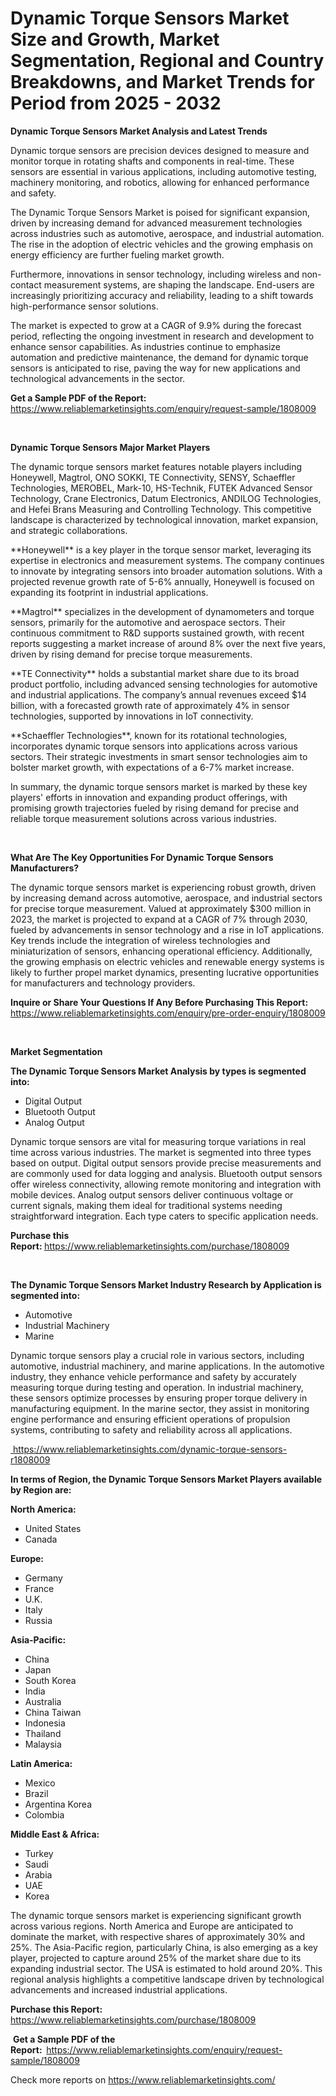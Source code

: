 <p><h1>Dynamic Torque Sensors Market Size and Growth, Market Segmentation, Regional and Country Breakdowns, and Market Trends for Period from 2025 -  2032</h1></p><p><strong>Dynamic Torque Sensors Market Analysis and Latest Trends</strong></p>
<p><p>Dynamic torque sensors are precision devices designed to measure and monitor torque in rotating shafts and components in real-time. These sensors are essential in various applications, including automotive testing, machinery monitoring, and robotics, allowing for enhanced performance and safety. </p><p>The Dynamic Torque Sensors Market is poised for significant expansion, driven by increasing demand for advanced measurement technologies across industries such as automotive, aerospace, and industrial automation. The rise in the adoption of electric vehicles and the growing emphasis on energy efficiency are further fueling market growth. </p><p>Furthermore, innovations in sensor technology, including wireless and non-contact measurement systems, are shaping the landscape. End-users are increasingly prioritizing accuracy and reliability, leading to a shift towards high-performance sensor solutions. </p><p>The market is expected to grow at a CAGR of 9.9% during the forecast period, reflecting the ongoing investment in research and development to enhance sensor capabilities. As industries continue to emphasize automation and predictive maintenance, the demand for dynamic torque sensors is anticipated to rise, paving the way for new applications and technological advancements in the sector.</p></p>
<p><strong>Get a Sample PDF of the Report:&nbsp;</strong> <a href="https://www.reliablemarketinsights.com/enquiry/request-sample/1808009?utm_campaign=2176&utm_medium=2&utm_source=Github&utm_content=ia&utm_term=19022025&utm_id=dynamic-torque-sensors">https://www.reliablemarketinsights.com/enquiry/request-sample/1808009</a></p>
<p>&nbsp;</p>
<p><strong>Dynamic Torque Sensors Major Market Players</strong></p>
<p><p>The dynamic torque sensors market features notable players including Honeywell, Magtrol, ONO SOKKI, TE Connectivity, SENSY, Schaeffler Technologies, MEROBEL, Mark-10, HS-Technik, FUTEK Advanced Sensor Technology, Crane Electronics, Datum Electronics, ANDILOG Technologies, and Hefei Brans Measuring and Controlling Technology. This competitive landscape is characterized by technological innovation, market expansion, and strategic collaborations.</p><p>**Honeywell** is a key player in the torque sensor market, leveraging its expertise in electronics and measurement systems. The company continues to innovate by integrating sensors into broader automation solutions. With a projected revenue growth rate of 5-6% annually, Honeywell is focused on expanding its footprint in industrial applications.</p><p>**Magtrol** specializes in the development of dynamometers and torque sensors, primarily for the automotive and aerospace sectors. Their continuous commitment to R&D supports sustained growth, with recent reports suggesting a market increase of around 8% over the next five years, driven by rising demand for precise torque measurements.</p><p>**TE Connectivity** holds a substantial market share due to its broad product portfolio, including advanced sensing technologies for automotive and industrial applications. The company’s annual revenues exceed $14 billion, with a forecasted growth rate of approximately 4% in sensor technologies, supported by innovations in IoT connectivity.</p><p>**Schaeffler Technologies**, known for its rotational technologies, incorporates dynamic torque sensors into applications across various sectors. Their strategic investments in smart sensor technologies aim to bolster market growth, with expectations of a 6-7% market increase.</p><p>In summary, the dynamic torque sensors market is marked by these key players' efforts in innovation and expanding product offerings, with promising growth trajectories fueled by rising demand for precise and reliable torque measurement solutions across various industries.</p></p>
<p>&nbsp;</p>
<p><strong>What Are The Key Opportunities For Dynamic Torque Sensors Manufacturers?</strong></p>
<p><p>The dynamic torque sensors market is experiencing robust growth, driven by increasing demand across automotive, aerospace, and industrial sectors for precise torque measurement. Valued at approximately $300 million in 2023, the market is projected to expand at a CAGR of 7% through 2030, fueled by advancements in sensor technology and a rise in IoT applications. Key trends include the integration of wireless technologies and miniaturization of sensors, enhancing operational efficiency. Additionally, the growing emphasis on electric vehicles and renewable energy systems is likely to further propel market dynamics, presenting lucrative opportunities for manufacturers and technology providers.</p></p>
<p><strong>Inquire or Share Your Questions If Any Before Purchasing This Report:</strong> <a href="https://www.reliablemarketinsights.com/enquiry/pre-order-enquiry/1808009?utm_campaign=2176&utm_medium=2&utm_source=Github&utm_content=ia&utm_term=19022025&utm_id=dynamic-torque-sensors">https://www.reliablemarketinsights.com/enquiry/pre-order-enquiry/1808009</a></p>
<p>&nbsp;</p>
<p><strong>Market Segmentation</strong></p>
<p><strong>The Dynamic Torque Sensors Market Analysis by types is segmented into:</strong></p>
<p><ul><li>Digital Output</li><li>Bluetooth Output</li><li>Analog Output</li></ul></p>
<p><p>Dynamic torque sensors are vital for measuring torque variations in real time across various industries. The market is segmented into three types based on output. Digital output sensors provide precise measurements and are commonly used for data logging and analysis. Bluetooth output sensors offer wireless connectivity, allowing remote monitoring and integration with mobile devices. Analog output sensors deliver continuous voltage or current signals, making them ideal for traditional systems needing straightforward integration. Each type caters to specific application needs.</p></p>
<p><strong>Purchase this Report:&nbsp;</strong><a href="https://www.reliablemarketinsights.com/purchase/1808009?utm_campaign=2176&utm_medium=2&utm_source=Github&utm_content=ia&utm_term=19022025&utm_id=dynamic-torque-sensors">https://www.reliablemarketinsights.com/purchase/1808009</a></p>
<p>&nbsp;</p>
<p><strong>The Dynamic Torque Sensors Market Industry Research by Application is segmented into:</strong></p>
<p><ul><li>Automotive</li><li>Industrial Machinery</li><li>Marine</li></ul></p>
<p><p>Dynamic torque sensors play a crucial role in various sectors, including automotive, industrial machinery, and marine applications. In the automotive industry, they enhance vehicle performance and safety by accurately measuring torque during testing and operation. In industrial machinery, these sensors optimize processes by ensuring proper torque delivery in manufacturing equipment. In the marine sector, they assist in monitoring engine performance and ensuring efficient operations of propulsion systems, contributing to safety and reliability across all applications.</p></p>
<p><a href="https://www.reliablemarketinsights.com/dynamic-torque-sensors-r1808009?utm_campaign=2176&utm_medium=2&utm_source=Github&utm_content=ia&utm_term=19022025&utm_id=dynamic-torque-sensors">&nbsp;https://www.reliablemarketinsights.com/dynamic-torque-sensors-r1808009</a></p>
<p><strong>In terms of Region, the Dynamic Torque Sensors Market Players available by Region are:</strong></p>
<p>
    <p> <strong> North America: </strong>
        <ul>
            <li>United States</li>
            <li>Canada</li>
        </ul>
        </p> 
    <p> <strong> Europe: </strong>
        <ul>
            <li>Germany</li>
            <li>France</li>
            <li>U.K.</li>
            <li>Italy</li>
            <li>Russia</li>
        </ul>
        </p> 
    <p> <strong> Asia-Pacific: </strong>
        <ul>
            <li>China</li>
            <li>Japan</li>
            <li>South Korea</li>
            <li>India</li>
            <li>Australia</li>
            <li>China Taiwan</li>
            <li>Indonesia</li>
            <li>Thailand</li>
            <li>Malaysia</li>
        </ul>
        </p> 
    <p> <strong> Latin America: </strong>
        <ul>
            <li>Mexico</li>
            <li>Brazil</li>
            <li>Argentina Korea</li>
            <li>Colombia</li>
        </ul>
        </p> 
    <p> <strong> Middle East & Africa: </strong>
        <ul>
            <li>Turkey</li>
            <li>Saudi</li>
            <li>Arabia</li>
            <li>UAE</li>
            <li>Korea</li>
        </ul>
    </p>
    </p>
<p><p>The dynamic torque sensors market is experiencing significant growth across various regions. North America and Europe are anticipated to dominate the market, with respective shares of approximately 30% and 25%. The Asia-Pacific region, particularly China, is also emerging as a key player, projected to capture around 25% of the market share due to its expanding industrial sector. The USA is estimated to hold around 20%. This regional analysis highlights a competitive landscape driven by technological advancements and increased industrial applications.</p></p>
<p><strong>Purchase this Report: </strong><a href="https://www.reliablemarketinsights.com/purchase/1808009?utm_campaign=2176&utm_medium=2&utm_source=Github&utm_content=ia&utm_term=19022025&utm_id=dynamic-torque-sensors">https://www.reliablemarketinsights.com/purchase/1808009</a></p>
<p>&nbsp;<strong>Get a Sample PDF of the Report:&nbsp;&nbsp;</strong><a href="https://www.reliablemarketinsights.com/enquiry/request-sample/1808009?utm_campaign=2176&utm_medium=2&utm_source=Github&utm_content=ia&utm_term=19022025&utm_id=dynamic-torque-sensors">https://www.reliablemarketinsights.com/enquiry/request-sample/1808009</a></p>
<p><strong></strong></p>
<p>Check more reports on <a href="https://www.reliablemarketinsights.com/?utm_campaign=2176&utm_medium=2&utm_source=Github&utm_content=ia&utm_term=19022025&utm_id=dynamic-torque-sensors">https://www.reliablemarketinsights.com/</a></p>